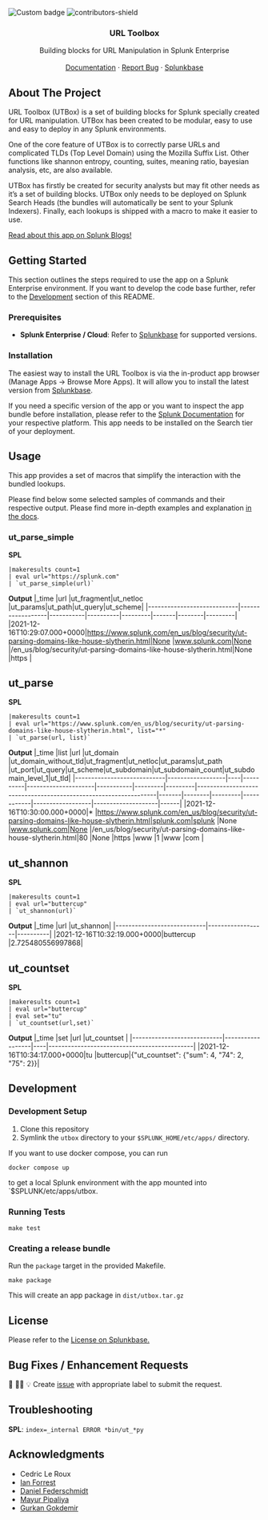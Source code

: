 ![Custom badge](https://img.shields.io/endpoint?color=%23&style=flat-square&url=https%3A%2F%2Fsplunkbasebadge.livehybrid.com%2Fv1%2Fdownloads%2F2734)
![contributors-shield](https://img.shields.io/github/contributors/splunk/utbox.svg?style=flat-square)

<div align="center">
<h3 align="center">URL Toolbox</h3>

  <p align="center">
    Building blocks for URL Manipulation in Splunk Enterprise
    <br />
    <br />
    <a href="https://github.com/splunk/utbox/blob/master/utbox/appserver/static/documentation.pdf">Documentation</a>
    ·
    <a href="https://github.com/splunk/utbox/issues">Report Bug</a>
    ·
    <a href="https://splunkbase.splunk.com/app/2734/">Splunkbase</a>
  </p>
</div>

## About The Project

URL Toolbox (UTBox) is a set of building blocks for Splunk specially created for URL manipulation. UTBox has been created to be modular, easy to use and easy to deploy in any Splunk environments. 

One of the core feature of UTBox is to correctly parse URLs and complicated TLDs (Top Level Domain) using the Mozilla Suffix List. Other functions like shannon entropy, counting, suites, meaning ratio, bayesian analysis, etc, are also available.

UTBox has firstly be created for security analysts but may fit other needs as it’s a set of building blocks. UTBox only needs to be deployed on Splunk Search Heads (the bundles will automatically be sent to your Splunk Indexers). Finally, each lookups is shipped with a macro to make it easier to use.

[Read about this app on Splunk Blogs!](https://www.splunk.com/en_us/blog/security/ut-parsing-domains-like-house-slytherin.html)

## Getting Started

This section outlines the steps required to use the app on a Splunk Enterprise environment. If you want to develop the code base further, refer to the [Development](##development) section of this README.


### Prerequisites

- **Splunk Enterprise / Cloud**: Refer to [Splunkbase](https://splunkbase.splunk.com/app/2734/) for supported versions.

### Installation

The easiest way to install the URL Toolbox is via the in-product app browser (Manage Apps -> Browse More Apps). It will allow you to install the latest version from [Splunkbase](https://splunkbase.splunk.com/app/2734/).

If you need a specific version of the app or you want to inspect the app bundle before installation, please refer to the [Splunk Documentation](https://docs.splunk.com/Documentation/AddOns/released/Overview/Installingadd-ons) for your respective platform.
This app needs to be installed on the Search tier of your deployment. 

## Usage

This app provides a set of macros that simplify the interaction with the bundled lookups.

Please find below some selected samples of commands and their respective output. Please find more in-depth examples and explanation [in the docs](utbox/appserver/static/documentation.pdf).


### ut_parse_simple

**SPL**
```
|makeresults count=1 
| eval url="https://splunk.com" 
| `ut_parse_simple(url)`
```

**Output**
|_time                       |url               |ut_fragment|ut_netloc |ut_params|ut_path|ut_query|ut_scheme|
|----------------------------|------------------|-----------|----------|---------|-------|--------|---------|
|2021-12-16T10:29:07.000+0000|https://www.splunk.com/en_us/blog/security/ut-parsing-domains-like-house-slytherin.html|None       |www.splunk.com|None     |/en_us/blog/security/ut-parsing-domains-like-house-slytherin.html|None    |https    |

## ut_parse

**SPL**
```
|makeresults count=1 
| eval url="https://www.splunk.com/en_us/blog/security/ut-parsing-domains-like-house-slytherin.html", list="*" 
| `ut_parse(url, list)`
```
**Output**
|_time                       |list              |url |ut_domain |ut_domain_without_tld|ut_fragment|ut_netloc|ut_params|ut_path                                                          |ut_port|ut_query|ut_scheme|ut_subdomain|ut_subdomain_count|ut_subdomain_level_1|ut_tld|
|----------------------------|------------------|----|----------|---------------------|-----------|---------|---------|-----------------------------------------------------------------|-------|--------|---------|------------|------------------|--------------------|------|
|2021-12-16T10:30:00.000+0000|*                 |https://www.splunk.com/en_us/blog/security/ut-parsing-domains-like-house-slytherin.html|splunk.com|splunk               |None       |www.splunk.com|None     |/en_us/blog/security/ut-parsing-domains-like-house-slytherin.html|80     |None    |https    |www         |1                 |www                 |com   |

## ut_shannon

**SPL**
```
|makeresults count=1 
| eval url="buttercup" 
| `ut_shannon(url)`
```

**Output**
|_time                       |url               |ut_shannon|
|----------------------------|------------------|----------|
|2021-12-16T10:32:19.000+0000|buttercup         |2.725480556997868|

## ut_countset

**SPL**
```
|makeresults count=1 
| eval url="buttercup"
| eval set="tu" 
| `ut_countset(url,set)`
```

**Output**
|_time                       |set               |url |ut_countset                                  |
|----------------------------|------------------|----|---------------------------------------------|
|2021-12-16T10:34:17.000+0000|tu                |buttercup|{"ut_countset": {"sum": 4, "74": 2, "75": 2}}|


## Development

### Development Setup

1. Clone this repository
2. Symlink the `utbox` directory to your `$SPLUNK_HOME/etc/apps/` directory.

If you want to use docker compose, you can run
```
docker compose up
```
to get a local Splunk environment with the app mounted into `$SPLUNK/etc/apps/utbox.

### Running Tests

```
make test
```

### Creating a release bundle

Run the `package` target in the provided Makefile.
```
make package
```

This will create an app package in `dist/utbox.tar.gz`


## License

Please refer to the [License on Splunkbase.](https://cdn.apps.splunk.com/static/misc/eula.html)

## Bug Fixes / Enhancement Requests

🐞 ✍🏼 💡 Create [issue](https://github.com/splunk/utbox/issues/new) with appropriate label to submit the request.

## Troubleshooting

**SPL**: `index=_internal ERROR *bin/ut_*py`


## Acknowledgments

* Cedric Le Roux
* [Ian Forrest](https://github.com/iforrest)
* [Daniel Federschmidt](https://github.com/dfederschmidt)
* [Mayur Pipaliya](https://github.com/mayurah)
* [Gurkan Gokdemir](https://github.com/ggokdemir)
